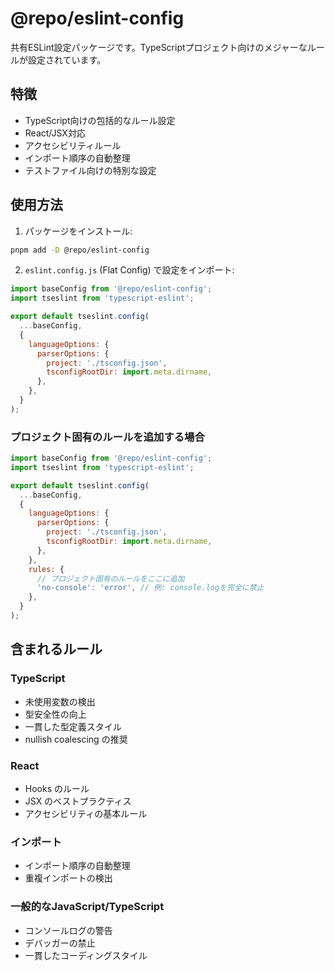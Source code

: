 # @repo/eslint-config

共有ESLint設定パッケージです。TypeScriptプロジェクト向けのメジャーなルールが設定されています。

## 特徴

- TypeScript向けの包括的なルール設定
- React/JSX対応
- アクセシビリティルール
- インポート順序の自動整理
- テストファイル向けの特別な設定

## 使用方法

1. パッケージをインストール:
```bash
pnpm add -D @repo/eslint-config
```

2. `eslint.config.js` (Flat Config) で設定をインポート:

```javascript
import baseConfig from '@repo/eslint-config';
import tseslint from 'typescript-eslint';

export default tseslint.config(
  ...baseConfig,
  {
    languageOptions: {
      parserOptions: {
        project: './tsconfig.json',
        tsconfigRootDir: import.meta.dirname,
      },
    },
  }
);
```

### プロジェクト固有のルールを追加する場合

```javascript
import baseConfig from '@repo/eslint-config';
import tseslint from 'typescript-eslint';

export default tseslint.config(
  ...baseConfig,
  {
    languageOptions: {
      parserOptions: {
        project: './tsconfig.json',
        tsconfigRootDir: import.meta.dirname,
      },
    },
    rules: {
      // プロジェクト固有のルールをここに追加
      'no-console': 'error', // 例: console.logを完全に禁止
    },
  }
);
```

## 含まれるルール

### TypeScript
- 未使用変数の検出
- 型安全性の向上
- 一貫した型定義スタイル
- nullish coalescing の推奨

### React
- Hooks のルール
- JSX のベストプラクティス
- アクセシビリティの基本ルール

### インポート
- インポート順序の自動整理
- 重複インポートの検出

### 一般的なJavaScript/TypeScript
- コンソールログの警告
- デバッガーの禁止
- 一貫したコーディングスタイル

